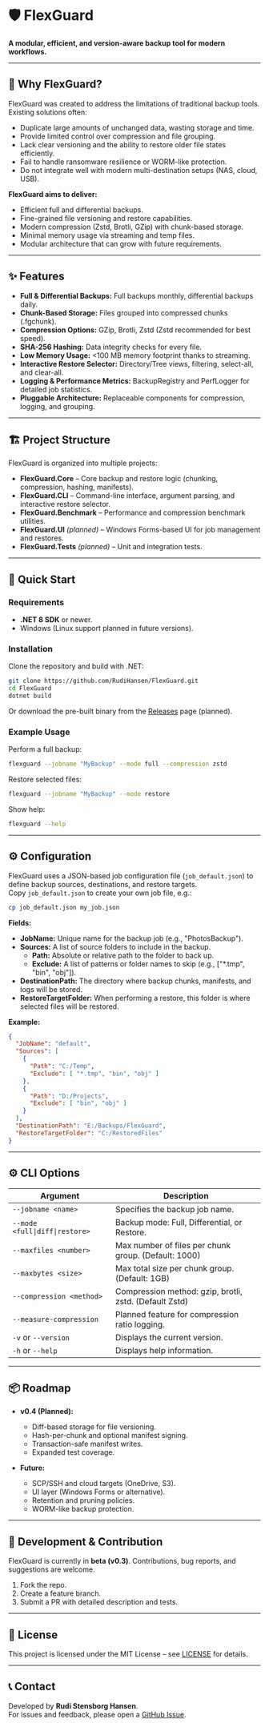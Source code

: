 # 🛡️ FlexGuard

**A modular, efficient, and version-aware backup tool for modern workflows.**

---

## 📖 Why FlexGuard?

FlexGuard was created to address the limitations of traditional backup tools. Existing solutions often:
- Duplicate large amounts of unchanged data, wasting storage and time.
- Provide limited control over compression and file grouping.
- Lack clear versioning and the ability to restore older file states efficiently.
- Fail to handle ransomware resilience or WORM-like protection.
- Do not integrate well with modern multi-destination setups (NAS, cloud, USB).

**FlexGuard aims to deliver:**
- Efficient full and differential backups.
- Fine-grained file versioning and restore capabilities.
- Modern compression (Zstd, Brotli, GZip) with chunk-based storage.
- Minimal memory usage via streaming and temp files.
- Modular architecture that can grow with future requirements.

---

## ✨ Features

- **Full & Differential Backups:** Full backups monthly, differential backups daily.
- **Chunk-Based Storage:** Files grouped into compressed chunks (.fgchunk).
- **Compression Options:** GZip, Brotli, Zstd (Zstd recommended for best speed).
- **SHA-256 Hashing:** Data integrity checks for every file.
- **Low Memory Usage:** <100 MB memory footprint thanks to streaming.
- **Interactive Restore Selector:** Directory/Tree views, filtering, select-all, and clear-all.
- **Logging & Performance Metrics:** BackupRegistry and PerfLogger for detailed job statistics.
- **Pluggable Architecture:** Replaceable components for compression, logging, and grouping.

---

## 🏗️ Project Structure

FlexGuard is organized into multiple projects:

- **FlexGuard.Core** – Core backup and restore logic (chunking, compression, hashing, manifests).
- **FlexGuard.CLI** – Command-line interface, argument parsing, and interactive restore selector.
- **FlexGuard.Benchmark** – Performance and compression benchmark utilities.
- **FlexGuard.UI** *(planned)* – Windows Forms-based UI for job management and restores.
- **FlexGuard.Tests** *(planned)* – Unit and integration tests.

---

## 🚀 Quick Start

### Requirements
- **.NET 8 SDK** or newer.
- Windows (Linux support planned in future versions).

### Installation
Clone the repository and build with .NET:
```bash
git clone https://github.com/RudiHansen/FlexGuard.git
cd FlexGuard
dotnet build
```

Or download the pre-built binary from the [Releases](https://github.com/RudiHansen/FlexGuard/releases) page (planned).

### Example Usage
Perform a full backup:
```bash
flexguard --jobname "MyBackup" --mode full --compression zstd
```

Restore selected files:
```bash
flexguard --jobname "MyBackup" --mode restore
```

Show help:
```bash
flexguard --help
```

---

## ⚙️ Configuration

FlexGuard uses a JSON-based job configuration file (`job_default.json`) to define backup sources, destinations, and restore targets.  
Copy `job_default.json` to create your own job file, e.g.:
```bash
cp job_default.json my_job.json
```

**Fields:**
- **JobName:** Unique name for the backup job (e.g., "PhotosBackup").
- **Sources:** A list of source folders to include in the backup.
  - **Path:** Absolute or relative path to the folder to back up.
  - **Exclude:** A list of patterns or folder names to skip (e.g., ["*.tmp", "bin", "obj"]).
- **DestinationPath:** The directory where backup chunks, manifests, and logs will be stored.
- **RestoreTargetFolder:** When performing a restore, this folder is where selected files will be restored.

**Example:**
```json
{
  "JobName": "default",
  "Sources": [
    {
      "Path": "C:/Temp",
      "Exclude": [ "*.tmp", "bin", "obj" ]
    },
    {
      "Path": "D:/Projects",
      "Exclude": [ "bin", "obj" ]
    }
  ],
  "DestinationPath": "E:/Backups/FlexGuard",
  "RestoreTargetFolder": "C:/RestoredFiles"
}
```

---

## ⚙️ CLI Options

| Argument                | Description                                    |
|-------------------------|------------------------------------------------|
| `--jobname <name>`      | Specifies the backup job name.                  |
| `--mode <full\|diff\|restore>` | Backup mode: Full, Differential, or Restore. |
| `--maxfiles <number>`   | Max number of files per chunk group. (Default: 1000)|
| `--maxbytes <size>`     | Max total size per chunk group. (Default: 1GB)  |
| `--compression <method>`| Compression method: gzip, brotli, zstd. (Default Zstd) |
| `--measure-compression` | Planned feature for compression ratio logging.  |
| `-v` or `--version`     | Displays the current version.                   |
| `-h` or `--help`        | Displays help information.                      |

---

## 📦 Roadmap

- **v0.4 (Planned):**
  - Diff-based storage for file versioning.
  - Hash-per-chunk and optional manifest signing.
  - Transaction-safe manifest writes.
  - Expanded test coverage.

- **Future:**
  - SCP/SSH and cloud targets (OneDrive, S3).
  - UI layer (Windows Forms or alternative).
  - Retention and pruning policies.
  - WORM-like backup protection.

---

## 🧪 Development & Contribution

FlexGuard is currently in **beta (v0.3)**. Contributions, bug reports, and suggestions are welcome.

1. Fork the repo.
2. Create a feature branch.
3. Submit a PR with detailed description and tests.

---

## 📜 License

This project is licensed under the MIT License – see [LICENSE](LICENSE) for details.

---

## 📞 Contact

Developed by **Rudi Stensborg Hansen**.  
For issues and feedback, please open a [GitHub Issue](https://github.com/RudiHansen/FlexGuard/issues).
